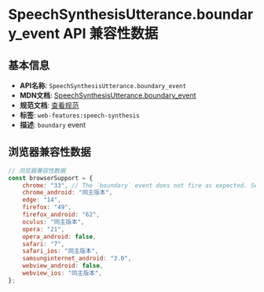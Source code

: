# SpeechSynthesisUtterance.boundary_event API 兼容性数据

## 基本信息

- **API名称**: `SpeechSynthesisUtterance.boundary_event`
- **MDN文档**: [SpeechSynthesisUtterance.boundary_event](https://developer.mozilla.org/docs/Web/API/SpeechSynthesisUtterance/boundary_event)
- **规范文档**: [查看规范](https://webaudio.github.io/web-speech-api/#eventdef-speechsynthesisutterance-boundary,https://webaudio.github.io/web-speech-api/#dom-speechsynthesisutterance-onboundary)
- **标签**: `web-features:speech-synthesis`
- **描述**: `boundary` event

## 浏览器兼容性数据

```javascript
// 浏览器兼容性数据
const browserSupport = {
    chrome: "33", // The `boundary` event does not fire as expected. See [bug 40715888](https://crbug.com/40715888).,
    chrome_android: "同主版本",
    edge: "14",
    firefox: "49",
    firefox_android: "62",
    oculus: "同主版本",
    opera: "21",
    opera_android: false,
    safari: "7",
    safari_ios: "同主版本",
    samsunginternet_android: "3.0",
    webview_android: false,
    webview_ios: "同主版本",
};

```

